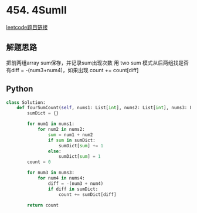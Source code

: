 # 454. 4SumII
[leetcode题目链接]()

## 解题思路
把前两组array sum保存，并记录sum出现次数
用 two sum 模式从后两组找是否有diff = -(num3+num4)，如果出现 count += count[diff]
## Python
```python
class Solution:
    def fourSumCount(self, nums1: List[int], nums2: List[int], nums3: List[int], nums4: List[int]) -> int:
        sumDict = {}

        for num1 in nums1:
            for num2 in nums2:
                sum = num1 + num2
                if sum in sumDict:
                    sumDict[sum] += 1
                else:
                    sumDict[sum] = 1
        count = 0

        for num3 in nums3:
            for num4 in nums4:
                diff = -(num3 + num4)
                if diff in sumDict:
                    count += sumDict[diff]
        
        return count
```